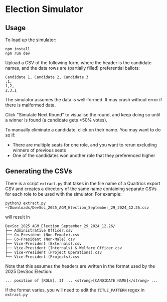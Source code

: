 # Election Simulator

## Usage
To load up the simulator:
```
npm install
npm run dev
```

Upload a CSV of the following form, where the header is the candidate names, and the data rows are (partially filled) preferential ballots:
```csv
Candidate 1, Candidate 2, Candidate 3
,1,
1,2,
2,3,1
```
The simulator assumes the data is well-formed. It may crash without error if there is malformed data.

Click "Simulate Next Round" to visualise the round, and keep doing so until a winner is found (a candidate gets >50% votes).

To manually eliminate a candidate, click on their name. You may want to do so if:
- There are multiple seats for one role, and you want to rerun excluding winners of previous seats
- One of the candidates won another role that they preferenced higher

## Generating the CSVs
There is a script `extract.py` that takes in the file name of a Qualtrics export CSV and creates a directory of the same name containing separate CSVs for each role to be used with the simulator. For example:
```
python3 extract.py ~/Downloads/DevSoc_2025_AGM_Election_September_29_2024_12.26.csv
```
will result in
```
DevSoc_2025_AGM_Election_September_29_2024_12.26/
├── Administrative Officer.csv
├── Co-President (Non-Female).csv
├── Co-President (Non-Male).csv
├── Vice-President (Externals).csv
├── Vice-President (Internals) & Welfare Officer.csv
├── Vice-President (Project Operations).csv
└── Vice-President (Projects).csv
```

Note that this assumes the headers are written in the format used by the 2025 DevSoc Election:
```
... position of [ROLE]. If ... <strong>[CANDIDATE NAME]</strong> ...
```
If the format varies, you will need to edit the `TITLE_PATTERN` regex in `extract.py`